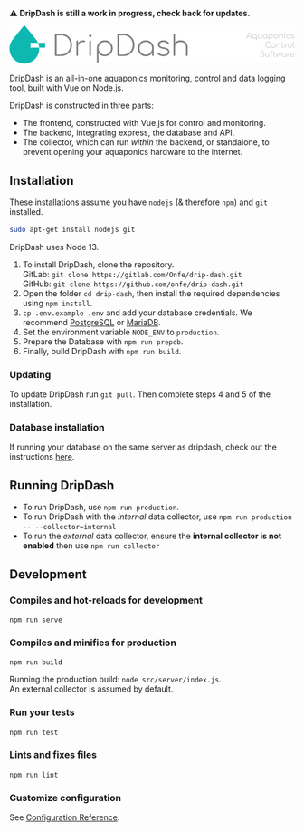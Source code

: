 **⚠️ DripDash is still a work in progress, check back for updates.**

![DripDash Header](public/drip-dash-header.svg)

DripDash is an all-in-one aquaponics monitoring, control and data logging tool,
built with Vue on Node.js.

DripDash is constructed in three parts:
- The frontend, constructed with Vue.js for control and monitoring.
- The backend, integrating express, the database and API.
- The collector, which can run _within_ the backend, or standalone, to prevent
opening your aquaponics hardware to the internet.


## Installation
These installations assume you have `nodejs` (& therefore `npm`) and `git` installed.
```bash
sudo apt-get install nodejs git
```

DripDash uses Node 13.

1. To install DripDash, clone the repository.  
  GitLab: `git clone https://gitlab.com/Onfe/drip-dash.git`  
  GitHub: `git clone https://github.com/onfe/drip-dash.git`  
2. Open the folder `cd drip-dash`, then install the required dependencies using
  `npm install`.
3. `cp .env.example .env` and add your database credentials.
  We recommend [PostgreSQL](https://www.postgresql.org) or
  [MariaDB](https://mariadb.org/).  
4. Set the environment variable `NODE_ENV` to `production`.
5. Prepare the Database with `npm run prepdb`.
6. Finally, build DripDash with `npm run build`.

### Updating
To update DripDash run `git pull`.
Then complete steps 4 and 5 of the installation.

### Database installation

If running your database on the same server as dripdash, check out the instructions [here](docs/PostgreSQL%20Setup.md).

## Running DripDash
- To run DripDash, use `npm run production`.
- To run DripDash with the *internal* data collector, use
`npm run production -- --collector=internal`
- To run the *external* data collector, ensure the **internal collector is not
enabled** then use `npm run collector`

## Development
### Compiles and hot-reloads for development
```
npm run serve
```

### Compiles and minifies for production
```
npm run build
```
Running the production build: `node src/server/index.js`.  
An external collector is assumed by default.

### Run your tests
```
npm run test
```

### Lints and fixes files
```
npm run lint
```

### Customize configuration
See [Configuration Reference](https://cli.vuejs.org/config/).
